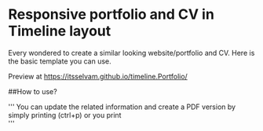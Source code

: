 # Responsive portfolio and CV in Timeline layout
Every wondered to create a similar looking website/portfolio and CV. Here is the basic template you can use. 

Preview at
https://itsselvam.github.io/timeline.Portfolio/


##How to use?

'''
You can update the related information and create a PDF version by simply printing (ctrl+p) or you print  
'''

